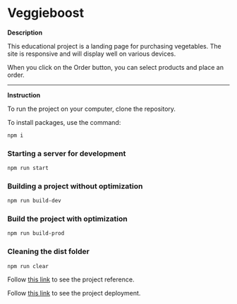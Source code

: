 # Veggieboost

**Description**

This educational project is a landing page for purchasing vegetables. The site is responsive and will display well on various devices.  

When you click on the Order button, you can select products and place an order.
__________________________
**Instruction**

To run the project on your computer, clone the repository.

To install packages, use the command:

```bash
npm i
```

### Starting a server for development  


```bash
npm run start
```

### Building a project without optimization

```bash
npm run build-dev
```


### Build the project with optimization

```bash
npm run build-prod
```

### Cleaning the dist folder

```
npm run clear
```

Follow [this link](https://www.figma.com/file/jGCCcfdvsxo3tYTdlApR1i/Veggie-boost?type=design&node-id=93-32&mode=design&t=OiNT860rHyhDFilJ-0) to see the project reference.

Follow [this link](https://chehrynets-anzhelika.github.io/veggieboost/) to see the project deployment.


